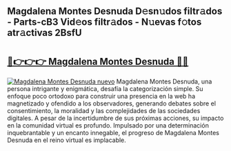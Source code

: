 ## Magdalena Montes Desnuda D𝚎sn𝚞dos filtr𝚊dos - Parts-cB3 Vid𝚎os filtr𝚊dos - N𝚞evas f𝚘tos atr𝚊ctivas 2BsfU

# <h2><a href="http://mba0puk.tromn.icu/?c=Magdalena+Montes+Desnuda">🔗👉👉👉 Magdalena Montes Desnuda 🔗🔗</a></h2>

[![Magdalena Montes Desnuda nuevo](https://i.imgur.com/pEAQMta.gif)](http://mba0puk.tromn.icu/?c=Magdalena+Montes+Desnuda)
Magdalena Montes Desnuda, una persona intrigante y enigmática, desafía la categorización simple. Su enfoque poco ortodoxo para construir una presencia en la web ha magnetizado y ofendido a los observadores, generando debates sobre el consentimiento, la moralidad y las complejidades de las sociedades digitales. A pesar de la incertidumbre de sus próximas acciones, su impacto en la comunidad virtual es profundo. Impulsado por una determinación inquebrantable y un encanto innegable, el progreso de Magdalena Montes Desnuda en el reino virtual es implacable.
